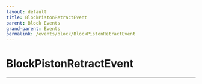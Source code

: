 ```yaml
---
layout: default
title: BlockPistonRetractEvent
parent: Block Events
grand-parent: Events
permalink: /events/block/BlockPistonRetractEvent
---
```


# BlockPistonRetractEvent

---
